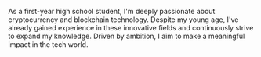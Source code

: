 As a first-year high school student, I'm deeply passionate about cryptocurrency and blockchain technology. Despite my young age, I've already gained experience in these innovative fields and continuously strive to expand my knowledge. Driven by ambition, I aim to make a meaningful impact in the tech world.

